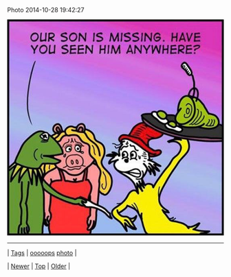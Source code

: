 <!--
title: Photo 2014-10-28 19
date: 2020-06-28T15:27:00.034Z
tags: ooooops, photo
-->


Photo 2014-10-28 19:42:27

![](101192883899-0.jpg)

<!--BOTTOM-POST-NAVIGATION-->
---

| [Tags](tags.md) | [ooooops](tag-ooooops.md) [photo](tag-photo.md) |

| [Newer](101168144684.md) | [Top](index.md) | [Older](101192910164.md) |
